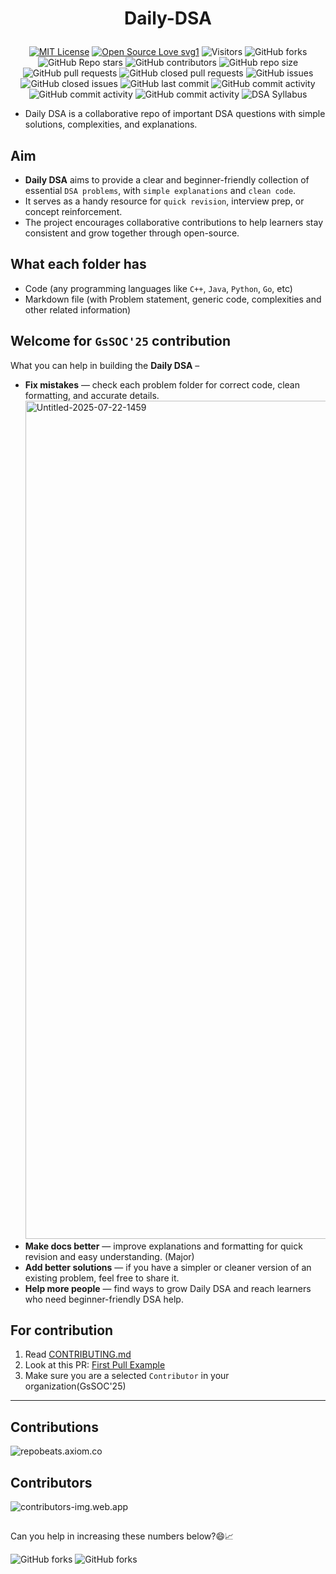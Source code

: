 # <b><p align=center> Daily-DSA </p></b>

<div align="center">
<p>

[![MIT License](https://img.shields.io/badge/License-MIT-blue.svg)](./LICENSE)
[![Open Source Love svg1](https://badges.frapsoft.com/os/v1/open-source.svg?v=103)](https://github.com/ellerbrock/open-source-badges/)
![Visitors](https://api.visitorbadge.io/api/visitors?path=shivamm-verma%2Fdaily-dsa&countColor=%23263759&style=flat)
![GitHub forks](https://img.shields.io/github/forks/shivamm-verma/daily-dsa)
![GitHub Repo stars](https://img.shields.io/github/stars/shivamm-verma/daily-dsa)
![GitHub contributors](https://img.shields.io/github/contributors/shivamm-verma/daily-dsa)
![GitHub repo size](https://img.shields.io/github/repo-size/shivamm-verma/daily-dsa)
![GitHub pull requests](https://img.shields.io/github/issues-pr/shivamm-verma/daily-dsa)
![GitHub closed pull requests](https://img.shields.io/github/issues-pr-closed/shivamm-verma/daily-dsa)
![GitHub issues](https://img.shields.io/github/issues/shivamm-verma/daily-dsa)
![GitHub closed issues](https://img.shields.io/github/issues-closed-raw/shivamm-verma/daily-dsa)
![GitHub last commit](https://img.shields.io/github/last-commit/shivamm-verma/daily-dsa)
![GitHub commit activity](https://img.shields.io/github/commit-activity/w/shivamm-verma/daily-dsa)
![GitHub commit activity](https://img.shields.io/github/commit-activity/w/shivamm-verma/daily-dsa)
![GitHub commit activity](https://img.shields.io/github/commit-activity/t/shivamm-verma/daily-dsa)
![DSA Syllabus](assets/dsa_syllabus.png)
<!-- [![License: MPL 2.0](https://img.shields.io/badge/License-MPL%202.0-brightgreen.svg)](https://opensource.org/licenses/MPL-2.0) -->
</p>
</div>

- Daily DSA is a collaborative repo of important DSA questions with simple solutions, complexities, and explanations.

## Aim
- **Daily DSA** aims to provide a clear and beginner-friendly collection of essential `DSA problems`, with `simple explanations` and `clean code`.
- It serves as a handy resource for `quick revision`, interview prep, or concept reinforcement.
- The project encourages collaborative contributions to help learners stay consistent and grow together through open-source.

## What each folder has
- Code (any programming languages like `C++`, `Java`, `Python`, `Go`, etc)
- Markdown file (with Problem statement, generic code, complexities and other related information)

## Welcome for `GsSOC'25` contribution
What you can help  in building the **Daily DSA** –

- **Fix mistakes** — check each problem folder for correct code, clean formatting, and accurate details.
  <img width="3470" height="1341" alt="Untitled-2025-07-22-1459" src="https://github.com/user-attachments/assets/31218fc6-a6b2-4da9-85bc-5c7ea97d9e7e" />
- **Make docs better** — improve explanations and formatting for quick revision and easy understanding. (Major)
- **Add better solutions** — if you have a simpler or cleaner version of an existing problem, feel free to share it.
- **Help more people** — find ways to grow Daily DSA and reach learners who need beginner-friendly DSA help.

## For contribution
1. Read [CONTRIBUTING.md](CONTRIBUTING.md)
1. Look at this PR: [First Pull Example](https://github.com/shivamm-verma/Daily-DSA/pull/1)
1. Make sure you are a selected `Contributor` in your organization(GsSOC'25)

___

## Contributions
![repobeats.axiom.co](https://repobeats.axiom.co/api/embed/dc049bae753fa63c519baafb58a9b6880a1a5489.svg "Repobeats analytics image")

## Contributors
![contributors-img.web.app](https://contributors-img.web.app/image?repo=shivamm-verma/daily-dsa)
<!-- ![contrib.rocks](https://contrib.rocks/image?repo=shivamm-verma/daily-dsa) -->

##

Can you help in increasing these numbers below?😄📈

![GitHub forks](https://img.shields.io/github/stars/shivamm-verma/Daily-DSA?style=for-the-badge) ![GitHub forks](https://img.shields.io/github/forks/shivamm-verma/Daily-DSA?style=for-the-badge)

